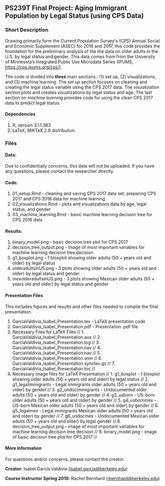 ## PS239T Final Project: Aging Immigrant Population by Legal Status (using CPS Data)

### Short Description

Drawing primarily form the Current Population Survey's (CPS) Annual Social and Economic Supplement (ASEC) for 2016 and 2017, this code provides the foundation for the preliminary analysis of the the data on older adults in the U.S. by legal status and gender. This data comes from from the University of Minnesota’s Integrated Public Use Microdata Series (IPUMS, https://cps.ipums.org/cps/).

The code is divided into **three** main sections.: (1) set up, (2) visualizations, and (3) machine learning. The *set up* section focuses on cleaning and creating the legal status variable using the CPS 2017 data. The *visualization* section plots and creates visualizations by legal status and age. The last section on *machine learning* provides code for using the clean CPS 2017 data to predict legal status.

#### Dependencies
  1. R, version 3.1.1.383
  2. LaTeX, MiKTeX 2.9 distribution.

### Files

#### Data:

Due to confidentially concerns, this data will not be uploaded. If you have any questions, please contact the researcher directly.

#### Code: 
  1. 01_setup.Rmd - cleaning and saving CPS 2017 data set; preparing CPS 2017 and CPS 2016 data for machine learning
  2. 02_visualizations.Rmd - plots and visualizations data by age, legal status, and gender
  3. 03_machine_learning.Rmd - basic machine learning decision tree for CPS 2016 data

#### Results: 
  1. binary_model.png - basic decision tree plot for CPS 2017
  2. decision_tree_output.png - image of most important variables for machine learning decision tree decision 
  3. g1_boxplot.png - 1 bloxplot showing older adults (50 + years old and older) by legal status
  4. olderadultsinUS.png - 3 plots showing older adults (50 + years old and older) by legal status and gender
  5. mexolderadultsinUS.png - 3 plots showing Mexican older adults (50 + years old and older) by legal status and gender

#### Presentation Files
This includes figures and results and other files needed to compile the final presentation.
  1. GarciaValdivia_Isabel_Presentation.tex - LaTeX presentation code
  2. GarciaValdivia_Isabel_Presentation.pdf - Presentation .pdf file
  3. Necessary Files for LaTeX Files //
    1. GarciaValdivia_Isabel_Presentation.aux //
    2. GarciaValdivia_Isabel_Presentation.log //
    3. GarciaValdivia_Isabel_Presentation.nav //
    4. GarciaValdivia_Isabel_Presentation.nav //
    5. GarciaValdivia_Isabel_Presentation.snm //
    6. GarciaValdivia_Isabel_Presentation.synctex.gz //
    7. GarciaValdivia_Isabel_Presentation.toc //
  4. Necessary image files for LaTeX Presentation //
    1. g1_boxplot - 1 bloxplot showing older adults (50 + years old and older) by legal status //
    2. g1_legalimmigrants - Legal immigrants older adults (50 + years old and older) by gender //
    3. g2_undocimmigrants - Undocumented older adults (50 + years old and older) by gender //
    4. g3_usborn - US-born older adults (50 + years old and older) by gender //
    5. g4_usbornmex - US-born Mexican older adults (50 + years old and older) by gender //
    6. g5_legalmex - Legal immigrants Mexican older adults (50 + years old and older) by gender //
    7. g6_undocmex - Undocumented Mexican older adults (50 + years old and older) by legal gender //
    8. decision_tree_output.png - image of most important variables for machine learning decision tree decision //
    9. binary_model.png - image of basic decision tree plot for CPS 2017 //

#### **More Information**
For questions and/or concerns, please contact the creator.

**Creator:** Isabel García Valdivia (isabel.garcia@berkeley.edu)

**Course Instructor Spring 2018:** Rachel Bernhard (rbernhard@berkeley.edu)